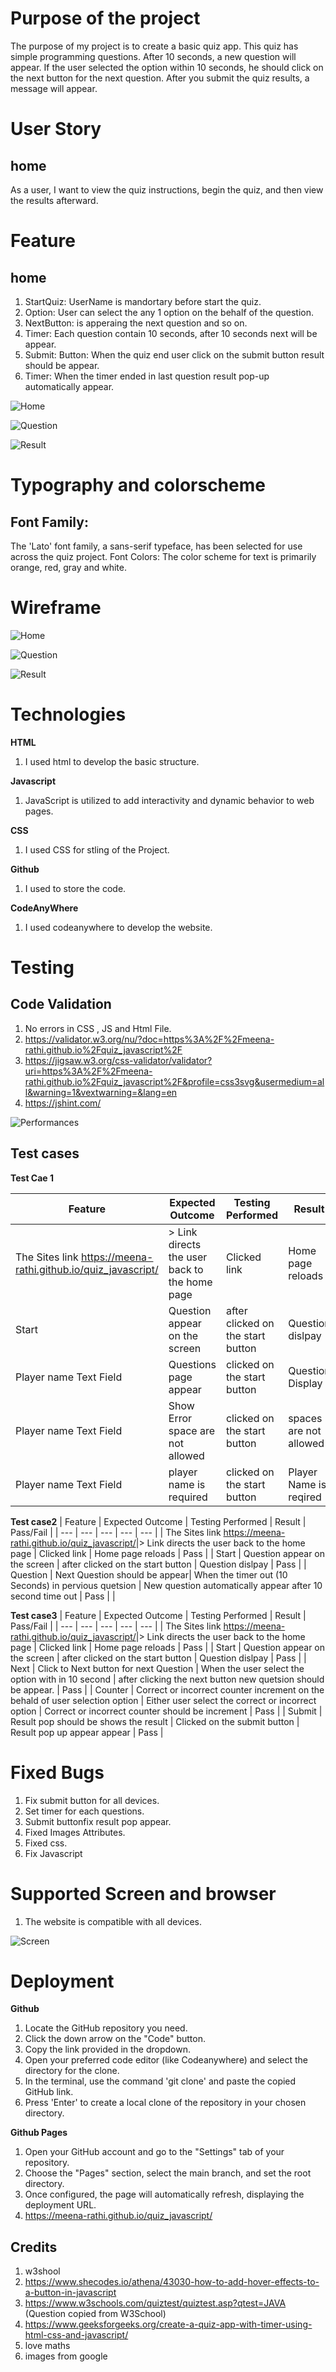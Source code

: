 
# Purpose of the project #

The purpose of my project is to create a basic quiz app. This quiz has simple programming questions. After 10 seconds, a new question will appear. If the user selected the option within 10 seconds, he should click on the next button for the next question. After you submit the quiz results, a message will appear.

# User Story #

## home ##
As a user, I want to view the quiz instructions, begin the quiz, and then view the results afterward.

# Feature #

## home ##

1. StartQuiz: UserName is mandortary before start the quiz.
2. Option: User can select the any 1 option on the behalf of the question.
3. NextButton: is apperaing the next question and so on.
4. Timer: Each question contain 10 seconds, after 10 seconds next will be appear.
5. Submit: Button: When the quiz end user click on the submit button result should be appear.
6. Timer: When the timer ended in last question result pop-up automatically appear.

![Home](readme-doc/home.JPG)

![Question](readme-doc/question.JPG)

![Result](readme-doc/result.JPG)

# Typography and colorscheme #

## Font Family: ##

The 'Lato' font family, a sans-serif typeface, has been selected for use across the quiz project.
Font Colors:
The color scheme for text is primarily orange, red, gray and white.

# Wireframe #

![Home](readme-doc/Home.JPG)

![Question](readme-doc/questions.JPG)

![Result](readme-doc/Resultt.JPG)

# Technologies #

**HTML**

1. I used html to develop the basic structure.
   
**Javascript** 

1. JavaScript is utilized to add interactivity and dynamic behavior to web pages.
   
**CSS**

1. I used CSS for stling of the Project.
   
**Github**

1. I used to store the code.
   
**CodeAnyWhere**

1. I used codeanywhere to develop the website.

# Testing #

## Code Validation ##
1. No errors in CSS , JS and Html File.
2. https://validator.w3.org/nu/?doc=https%3A%2F%2Fmeena-rathi.github.io%2Fquiz_javascript%2F
3. https://jigsaw.w3.org/css-validator/validator?uri=https%3A%2F%2Fmeena-rathi.github.io%2Fquiz_javascript%2F&profile=css3svg&usermedium=all&warning=1&vextwarning=&lang=en
4. https://jshint.com/

![Performances](readme-doc/performances.JPG)

## Test cases ##

**Test Cae 1**

| Feature | Expected Outcome | Testing Performed | Result | Pass/Fail |
| --- | --- | --- | --- | --- |
| The Sites link <https://meena-rathi.github.io/quiz_javascript/>|> Link directs the user back to the home page | Clicked link | Home page reloads | Pass |
| Start | Question appear on the screen | after clicked on the start button | Question dislpay | Pass |
| Player name Text Field | Questions page appear | clicked on the start button | Question Display | Pass |
| Player name Text Field | Show Error space are not allowed | clicked on the start button  | spaces are not allowed | Pass |
| Player name Text Field | player name is required | clicked on the start button  | Player Name is reqired | Pass |

**Test case2**
| Feature | Expected Outcome | Testing Performed | Result | Pass/Fail |
| --- | --- | --- | --- | --- |
| The Sites link <https://meena-rathi.github.io/quiz_javascript/>|> Link directs the user back to the home page | Clicked link | Home page reloads | Pass |
| Start | Question appear on the screen | after clicked on the start button | Question dislpay | Pass |
| Question | Next Question should be appear| When the timer out (10 Seconds) in pervious quetsion | New question automatically appear after 10 second time out | Pass |
|

**Test case3**
| Feature | Expected Outcome | Testing Performed | Result | Pass/Fail |
| --- | --- | --- | --- | --- |
| The Sites link <https://meena-rathi.github.io/quiz_javascript/>|> Link directs the user back to the home page | Clicked link | Home page reloads | Pass |
| Start | Question appear on the screen | after clicked on the start button | Question dislpay | Pass |
| Next | Click to Next button for next Question | When the user select the option with in 10 second | after clicking the next button new quetsion should be appear. | Pass |
| Counter | Correct or incorrect counter increment on the behald of user selection option | Either user select the correct or incorrect option | Correct or incorrect counter should be increment | Pass |
| Submit | Result pop should be shows the result | Clicked on the submit button | Result pop up appear appear | Pass |




# Fixed Bugs #
1. Fix submit button for all devices.
2. Set timer for each questions.
3. Submit buttonfix result pop appear.
4. Fixed Images Attributes.
5. Fixed css.
6. Fix Javascript

# Supported Screen and browser #
1. The website is compatible with all devices.

![Screen](readme-doc/responsive.JPG)

# Deployment #
**Github**

1. Locate the GitHub repository you need.
2. Click the down arrow on the "Code" button.
3. Copy the link provided in the dropdown.
4. Open your preferred code editor (like Codeanywhere) and select the directory for the clone.
5. In the terminal, use the command 'git clone' and paste the copied GitHub link.
6. Press 'Enter' to create a local clone of the repository in your chosen directory.

**Github Pages**

1. Open your GitHub account and go to the "Settings" tab of your repository.
2. Choose the "Pages" section, select the main branch, and set the root directory.
3. Once configured, the page will automatically refresh, displaying the deployment URL.
4. https://meena-rathi.github.io/quiz_javascript/

## Credits ##
1. w3shool
2. <https://www.shecodes.io/athena/43030-how-to-add-hover-effects-to-a-button-in-javascript>
3. https://www.w3schools.com/quiztest/quiztest.asp?qtest=JAVA (Question copied from W3School)
4. <https://www.geeksforgeeks.org/create-a-quiz-app-with-timer-using-html-css-and-javascript/>
5. love maths
6. images from google
